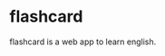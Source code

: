 
# flashcard

<!-- badges: start -->
<!-- badges: end -->

flashcard is a web app to learn english.



